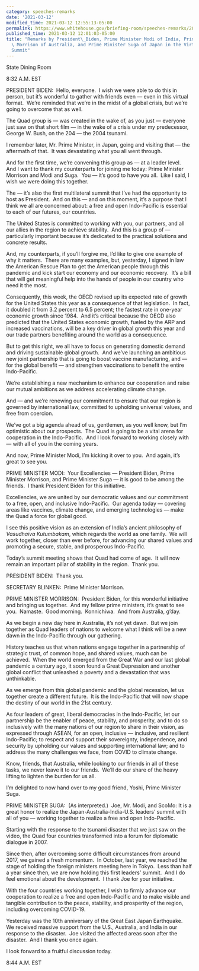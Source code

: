 ```yaml
---
category: speeches-remarks
date: '2021-03-12'
modified_time: 2021-03-12 12:55:13-05:00
permalink: https://www.whitehouse.gov/briefing-room/speeches-remarks/2021/03/12/remarks-by-president-biden-prime-minister-modi-of-india-prime-minister-morrison-of-australia-and-prime-minister-suga-of-japan-in-virtual-meeting-of-the-quad/
published_time: 2021-03-12 12:01:03-05:00
title: "Remarks by President\_Biden, Prime Minister Modi of India, Prime Minister\
  \ Morrison of Australia, and Prime Minister Suga of Japan in the Virtual Quad Leaders\_\
  Summit"
---
```

 
State Dining Room

8:32 A.M. EST

PRESIDENT BIDEN:  Hello, everyone.  I wish we were able to do this in
person, but it’s wonderful to gather with friends even — even in this
virtual format.  We’re reminded that we’re in the midst of a global
crisis, but we’re going to overcome that as well. 

The Quad group is — was created in the wake of, as you just — everyone
just saw on that short film — in the wake of a crisis under my
predecessor, George W. Bush, on the 204 — the 2004 tsunami. 

I remember later, Mr. Prime Minister, in Japan, going and visiting that
— the aftermath of that.  It was devastating what you all went through. 

And for the first time, we’re convening this group as — at a leader
level.  And I want to thank my counterparts for joining me today: Prime
Minister Morrison and Modi and Suga.  You — it’s good to have you all. 
Like I said, I wish we were doing this together. 

The — it’s also the first multilateral summit that I’ve had the
opportunity to host as President.  And on this — and on this moment,
it’s a purpose that I think we all are concerned about: a free and open
Indo-Pacific is essential to each of our futures, our countries.

The United States is committed to working with you, our partners, and
all our allies in the region to achieve stability.  And this is a group
of — particularly important because it’s dedicated to the practical
solutions and concrete results. 

And, my counterparts, if you’ll forgive me, I’d like to give one example
of why it matters.  There are many examples, but, yesterday, I signed in
law the American Rescue Plan to get the American people through this
pandemic and kick start our economy and our economic recovery.  It’s a
bill that will get meaningful help into the hands of people in our
country who need it the most. 

Consequently, this week, the OECD revised up its expected rate of growth
for the United States this year as a consequence of that legislation. 
In fact, it doubled it from 3.2 percent to 6.5 percent; the fastest rate
in one-year economic growth since 1984.  And it’s critical because the
OECD also predicted that the United States economic growth, fueled by
the ARP and increased vaccinations, will be a key driver in global
growth this year and our trade partners benefiting around the world as a
consequence. 

But to get this right, we all have to focus on generating domestic
demand and driving sustainable global growth.  And we’ve launching an
ambitious new joint partnership that is going to boost vaccine
manufacturing, and — for the global benefit — and strengthen
vaccinations to benefit the entire Indo-Pacific. 

We’re establishing a new mechanism to enhance our cooperation and raise
our mutual ambitions as we address accelerating climate change. 

And — and we’re renewing our commitment to ensure that our region is
governed by international law, committed to upholding universal values,
and free from coercion.  

We’ve got a big agenda ahead of us, gentlemen, as you well know, but I’m
optimistic about our prospects.  The Quad is going to be a vital arena
for cooperation in the Indo-Pacific.  And I look forward to working
closely with — with all of you in the coming years. 

And now, Prime Minister Modi, I’m kicking it over to you.  And again,
it’s great to see you.

PRIME MINISTER MODI:  Your Excellencies — President Biden, Prime
Minister Morrison, and Prime Minister Suga — it is good to be among the
friends.  I thank President Biden for this initiative. 

Excellencies, we are united by our democratic values and our commitment
to a free, open, and inclusive Indo-Pacific.  Our agenda today —
covering areas like vaccines, climate change, and emerging technologies
— make the Quad a force for global good.

I see this positive vision as an extension of India’s ancient philosophy
of *Vasudhaiva Kutumbakam*, which regards the world as one family.  We
will work together, closer than ever before, for advancing our shared
values and promoting a secure, stable, and prosperous Indo-Pacific. 

Today’s summit meeting shows that Quad had come of age.  It will now
remain an important pillar of stability in the region.  Thank you.

PRESIDENT BIDEN:  Thank you.

SECRETARY BLINKEN:  Prime Minister Morrison.

PRIME MINISTER MORRISON:  President Biden, for this wonderful initiative
and bringing us together.  And my fellow prime ministers, it’s great to
see you.  Namaste.  Good morning.  Konnichiwa.  And from Australia,
g’day.

As we begin a new day here in Australia, it’s not yet dawn.  But we join
together as Quad leaders of nations to welcome what I think will be a
new dawn in the Indo-Pacific through our gathering. 

History teaches us that when nations engage together in a partnership of
strategic trust, of common hope, and shared values, much can be
achieved.  When the world emerged from the Great War and our last global
pandemic a century ago, it soon found a Great Depression and another
global conflict that unleashed a poverty and a devastation that was
unthinkable. 

As we emerge from this global pandemic and the global recession, let us
together create a different future.  It is the Indo-Pacific that will
now shape the destiny of our world in the 21st century. 

As four leaders of great, liberal democracies in the Indo-Pacific, let
our partnership be the enabler of peace, stability, and prosperity, and
to do so inclusively with the many nations of our region to share in
their vision, as expressed through ASEAN, for an open, inclusive —
inclusive, and resilient Indo-Pacific; to respect and support their
sovereignty, independence, and security by upholding our values and
supporting international law; and to address the many challenges we
face, from COVID to climate change.

Know, friends, that Australia, while looking to our friends in all of
these tasks, we never leave it to our friends.  We’ll do our share of
the heavy lifting to lighten the burden for us all. 

I’m delighted to now hand over to my good friend, Yoshi, Prime Minister
Suga.

PRIME MINISTER SUGA:  (As interpreted.)  Joe, Mr. Modi, and ScoMo: It is
a great honor to realize the Japan-Australia-India-U.S. leaders’ summit
with all of you — working together to realize a free and open
Indo-Pacific.

Starting with the response to the tsunami disaster that we just saw on
the video, the Quad four countries transformed into a forum for
diplomatic dialogue in 2007. 

Since then, after overcoming some difficult circumstances from around
2017, we gained a fresh momentum.  In October, last year, we reached the
stage of holding the foreign ministers meeting here in Tokyo.  Less than
half a year since then, we are now holding this first leaders’ summit. 
And I do feel emotional about the development.  I thank Joe for your
initiative.

With the four countries working together, I wish to firmly advance our
cooperation to realize a free and open Indo-Pacific and to make visible
and tangible contribution to the peace, stability, and prosperity of the
region, including overcoming COVID-19. 

Yesterday was the 10th anniversary of the Great East Japan Earthquake. 
We received massive support from the U.S., Australia, and India in our
response to the disaster.  Joe visited the affected areas soon after the
disaster.  And I thank you once again. 

I look forward to a fruitful discussion today. 

8:44 A.M. EST

